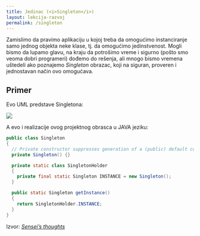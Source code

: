 ```yaml
---
title: Jedinac (<i>Singleton</i>)
layout: lekcija-razvoj
permalink: /singleton
---
```


Zamislimo da pravimo aplikaciju u kojoj treba da omogućimo instanciranje samo jednog objekta neke klase, tj. da omogućimo jedinstvenost. Mogli bismo da lupamo glavu, na kraju da potrošimo vreme i sigurno (pošto smo veoma dobri programeri) dođemo do rešenja, ali mnogo bismo vremena uštedeli ako poznajemo *Singleton* obrazac, koji na siguran, proveren i jednostavan način ovo omogućava.

## Primer

Evo UML predstave Singletona:

![](https://upload.wikimedia.org/wikipedia/commons/f/fb/Singleton_UML_class_diagram.svg)

A evo i realizacije ovog projektnog obrasca u JAVA jeziku:

```java
public class Singleton
{
  // Private constructor suppresses generation of a (public) default constructor
  private Singleton() {}

  private static class SingletonHolder
  {
    private final static Singleton INSTANCE = new Singleton();
  }

  public static Singleton getInstance()
  {
    return SingletonHolder.INSTANCE;
  }
}
```


Izvor: *[Sensei’s thoughts](https://senseithoughts.wordpress.com/)*
